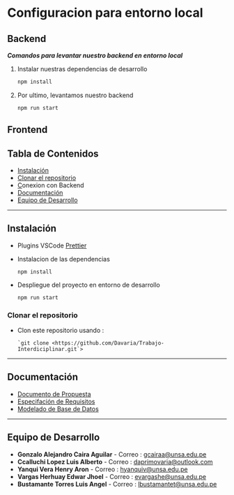 # Configuracion para entorno local

## Backend

***Comandos para levantar nuestro backend en entorno local***

1. Instalar nuestras dependencias de desarrollo 

    ```bash
    npm install 
    ```

2. Por ultimo, levantamos nuestro backend

    ```bash
    npm run start
    ```

## Frontend

## Tabla de Contenidos

- [Instalación](notion://www.notion.so/bb315b6ed04147b48a31977709e3da0c#Instalaci%C3%B3n)
- [Clonar el repositorio](notion://www.notion.so/bb315b6ed04147b48a31977709e3da0c#Clonar-el-repositorio)
- [C](notion://www.notion.so/bb315b6ed04147b48a31977709e3da0c#Caracter%C3%ADsticas)onexion con Backend
- [Documentación](notion://www.notion.so/bb315b6ed04147b48a31977709e3da0c#Documentaci%C3%B3n)
- [Equipo de Desarrollo](notion://www.notion.so/bb315b6ed04147b48a31977709e3da0c#Equipo-de-Desarrollo)

---

## Instalación

- Plugins VSCode
[Prettier](https://marketplace.visualstudio.com/items?itemName=esbenp.prettier-vscode)
- Instalacion de las dependencias

    ```
    npm install

    ```

- Despliegue del proyecto en entorno de desarrollo

    ```
    npm run start

    ```

### Clonar el repositorio

- Clon este repositorio usando :

    ```
    `git clone <https://github.com/Davaria/Trabajo-Interdiciplinar.git`>

    ```

---

## Documentación

- [Documento de Propuesta](https://drive.google.com/file/d/1V3skdN_GePA_sizYVOXmV55tf8vSLHEz/view?usp=sharing)
- [Especifación de Requisitos](https://docs.google.com/document/d/1EbCk703jdvFcwA9mVOvPO5mAuqN-6icyF3C9c0nSaGw/edit?usp=sharing)
- [Modelado de Base de Datos](https://drive.google.com/file/d/1bsYascnr1QJuWDyxoKGPL3WfSS8BynfY/view?usp=sharing)

---

## Equipo de Desarrollo

- **Gonzalo Alejandro Caira Aguilar** - Correo : [gcairaa@unsa.edu.pe](notion://www.notion.so/gcairaa@unsa.edu.pe)
- **Ccalluchi Lopez Luis Alberto** - Correo : [daprimovaria@outlook.com](mailto:daprimovaria@outlook.com)
- **Yanqui Vera Henry Aron** - Correo : [hyanquiv@unsa.edu.pe](notion://www.notion.so/hyanquiv@unsa.edu.pe)
- **Vargas Herhuay Edwar Jhoel** - Correo : [evargashe@unsa.edu.pe](notion://www.notion.so/evargashe@unsa.edu.pe)
- **Bustamante Torres Luis Angel** - Correo : [lbustamantet@unsa.edu.pe](notion://www.notion.so/lbustamantet@unsa.edu.pe)
